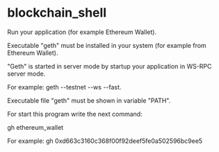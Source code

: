 # blockchain_shell

Run your application (for example Ethereum Wallet).

Executable "geth" must be installed in your system (for example from Ethereum Wallet). 

"Geth" is started in server mode by startup your application in  WS-RPC server mode.

For example: geth --testnet --ws --fast.

Executable file "geth" must be shown in variable "PATH".

For start this program write the next command:

gh ethereum_wallet

For example: gh 0xd663c3160c368f00f92deef5fe0a502596bc9ee5

